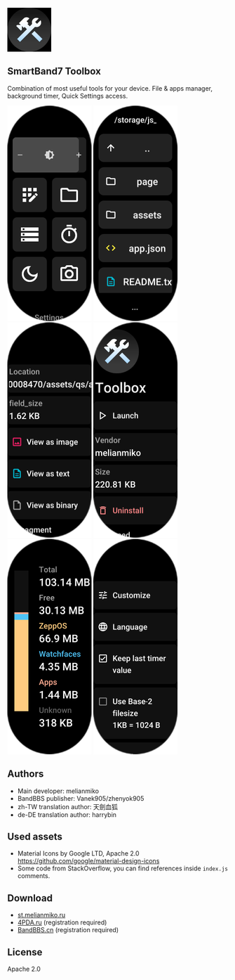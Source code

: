 ![Icon](assets/icon.png)

SmartBand7 Toolbox
----------------------

Combination of most useful tools for your device.
File & apps manager, background timer, Quick Settings access.

![Preview 1](docs/1.png)
![Preview 2](docs/2.png)
![Preview 3](docs/3.png)
![Preview 4](docs/4.png)
![Preview 5](docs/5.png)
![Preview 6](docs/6.png)

## Authors
- Main developer: melianmiko
- BandBBS publisher: Vanek905/zhenyok905
- zh-TW translation author: 天劍血狐
- de-DE translation author: harrybin

## Used assets
- Material Icons by Google LTD, Apache 2.0
  https://github.com/google/material-design-icons
- Some code from StackOverflow, you can find references inside `index.js` comments.

## Download
- [st.melianmiko.ru](https://st.melianmiko.ru/smartband7/)
- [4PDA.ru](https://4pda.to/forum/index.php?showtopic=1051698&view=findpost&p=116533410) (registration required)
- [BandBBS.cn](https://www.bandbbs.cn/threads/4671/#post-138324) (registration required)

## License
Apache 2.0
